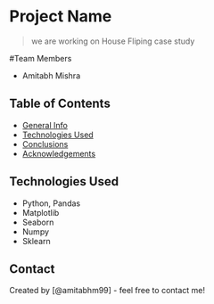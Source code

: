 # Project Name
> we are working on House Fliping case study

#Team Members 
- Amitabh Mishra

## Table of Contents
* [General Info](#general-information)
* [Technologies Used](#technologies-used)
* [Conclusions](#conclusions)
* [Acknowledgements](#acknowledgements)


## Technologies Used
- Python, Pandas
- Matplotlib
- Seaborn
- Numpy
- Sklearn

<!-- As the libraries versions keep on changing, it is recommended to mention the version of library used in this project -->

## Contact
Created by [@amitabhm99] - feel free to contact me!